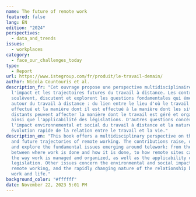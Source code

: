 ```yaml
---
name: The future of remote work
featured: false
lang: EN
edition: "2024"
perspectives:
  - data_and_trends
issues:
  - workplaces
category:
  - face_our_challenges_today
type:
  - Report
url: https://www.istegroup.com/fr/produit/le-travail-demain/
author: Nicola Countouris et al.
description_fr: "Cet ouvrage propose une perspective multidisciplinaire sur
  l'impact et les trajectoires futures du travail à distance. Les contributions
  soulèvent, discutent et explorent les questions fondamentales qui émergent
  autour du travail à distance : du lien entre le lieu d'où le travail est
  effectué et la manière dont il est effectué à la manière dont les sites
  distants peuvent affecter la manière dont le travail est géré et organisé,
  ainsi que l'applicabilité des législations. D'autres questions concernent
  l'impact environnemental et social du travail à distance et la nature en
  évolution rapide de la relation entre le travail et la vie."
description_en: "This book offers a multidisciplinary perspective on the impact
  and future trajectories of remote working. The contributions raise, discuss
  and explore the fundamental issues emerging around telework: from the link
  between where work is done and how it is done, to how remote sites can affect
  the way work is managed and organized, as well as the applicability of
  legislation. Other issues concern the environmental and social impact of
  remote working, and the rapidly changing nature of the relationship between
  work and life."
background_color: "#ffffff"
date: November 22, 2023 5:01 PM
---
```

